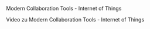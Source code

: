 Modern Collaboration Tools - Internet of Things

Video zu Modern Collaboration Tools - Internet of Things
